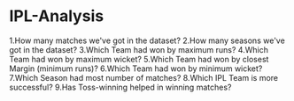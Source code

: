 # IPL-Analysis
1.How many matches we've got in the dataset?
2.How many seasons we've got in the dataset?
3.Which Team had won by maximum runs?
4.Which Team had won by maximum wicket?
5.Which Team had won by closest Margin (minimum runs)?
6.Which Team had won by minimum wicket?
7.Which Season had most number of matches?
8.Which IPL Team is more successful?
9.Has Toss-winning helped in winning matches?
